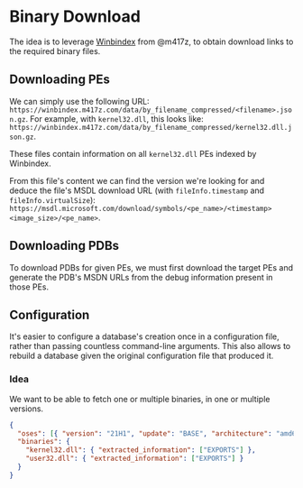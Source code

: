 # Binary Download

The idea is to leverage [Winbindex](https://github.com/m417z/winbindex) from
@m417z, to obtain download links to the required binary files.

## Downloading PEs

We can simply use the following URL: `https://winbindex.m417z.com/data/by_filename_compressed/<filename>.json.gz`.
For example, with `kernel32.dll`, this looks like: `https://winbindex.m417z.com/data/by_filename_compressed/kernel32.dll.json.gz`.

These files contain information on all `kernel32.dll` PEs indexed by Winbindex.

From this file's content we can find the version we're looking for and deduce
the file's MSDL download URL (with `fileInfo.timestamp` and `fileInfo.virtualSize`):
`https://msdl.microsoft.com/download/symbols/<pe_name>/<timestamp><image_size>/<pe_name>`.

## Downloading PDBs

To download PDBs for given PEs, we must first download the target PEs and
generate the PDB's MSDN URLs from the debug information present in those PEs.

## Configuration

It's easier to configure a database's creation once in a configuration file,
rather than passing countless command-line arguments.
This also allows to rebuild a database given the original configuration file
that produced it.

### Idea

We want to be able to fetch one or multiple binaries, in one or multiple versions.

```json
{
  "oses": [{ "version": "21H1", "update": "BASE", "architecture": "amd64" }],
  "binaries": {
    "kernel32.dll": { "extracted_information": ["EXPORTS"] },
    "user32.dll": { "extracted_information": ["EXPORTS"] }
  }
}
```
